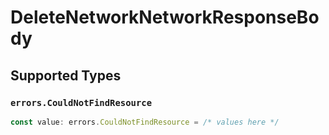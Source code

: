 # DeleteNetworkNetworkResponseBody


## Supported Types

### `errors.CouldNotFindResource`

```typescript
const value: errors.CouldNotFindResource = /* values here */
```

